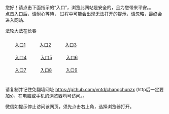 您好！请点击下面指示的“入口”，浏览此网站是安全的，且为您带来平安。。 <br/>
点击入口后，请耐心等待， 过程中可能会出现无法打开的提示，请忽略，最终会进入网站. </br>

法轮大法在长春<br/>
<div style="padding:10px"><a style="margin:20px" target="_blank" href="https://d2azwwsc520i1y.cloudfront.net/2Qpsp?hizmvc" id="ccLink1" rel="nofollow">入口1</a> <a target="_blank" style="margin:20px" href="https://d1aeltc4bkdmxs.cloudfront.net/2Qpsp?ykxgfydt" id="ccLink2" rel="nofollow">入口2</a> <a style="margin:20px" target="_blank" href="https://dk5xgq6nticnt.cloudfront.net/2Qpsp?uxfqngh" id="ccLink3" rel="nofollow">入口3</a></div>

<div style="padding:10px" ><a style="margin:20px" target="_blank" href="https://d2azwwsc520i1y.cloudfront.net/2Qpsp?hizmvc" id="ccLink4" rel="nofollow">入口4</a> <a style="margin:20px" href="https://d1aeltc4bkdmxs.cloudfront.net/2Qpsp?ykxgfydt" target="_blank" id="ccLink5" rel="nofollow">入口5</a> <a style="margin:20px" href="https://dk5xgq6nticnt.cloudfront.net/2Qpsp?uxfqngh" target="_blank" id="ccLink6" rel="nofollow">入口6</a></div>

<div style="padding:10px"><a style="margin:20px" target="_blank" href="https://d2azwwsc520i1y.cloudfront.net/2Qpsp?hizmvc" id="ccLink7" rel="nofollow">入口7</a> <a style="margin:20px" href="https://d1aeltc4bkdmxs.cloudfront.net/2Qpsp?ykxgfydt" target="_blank" id="ccLink8" rel="nofollow">入口8</a> <a style="margin:20px" target="_blank" href="https://dk5xgq6nticnt.cloudfront.net/2Qpsp?uxfqngh" id="ccLink9" rel="nofollow">入口9</a></div>

<br/>



请复制并记住免翻墙网址 https://github.com/yntd/changchunzx (http后一定要加s)，在电脑或手机的浏览器均可访问。。<br/>

微信如提示停止访问该网页，须先点击右上角，选择浏览器打开。
